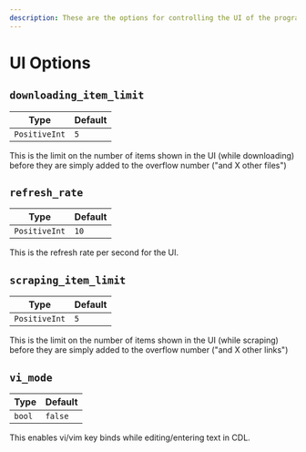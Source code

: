 ```yaml
---
description: These are the options for controlling the UI of the program
---
```

# UI Options

## `downloading_item_limit`


| Type           | Default  |
|----------------|----------|
| `PositiveInt` | `5`|

This is the limit on the number of items shown in the UI (while downloading) before they are simply added to the overflow number ("and X other files")

## `refresh_rate`


| Type           | Default  |
|----------------|----------|
| `PositiveInt` | `10`|

This is the refresh rate per second for the UI.

## `scraping_item_limit`


| Type           | Default  |
|----------------|----------|
| `PositiveInt` | `5`|

This is the limit on the number of items shown in the UI (while scraping) before they are simply added to the overflow number ("and X other links")

## `vi_mode`


| Type           | Default  |
|----------------|----------|
| `bool` | `false`|

This enables vi/vim key binds while editing/entering text in CDL.
